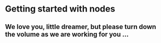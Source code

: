 # Getting started with nodes

## We love you, little dreamer, but please turn down the volume as we are working for you ...
